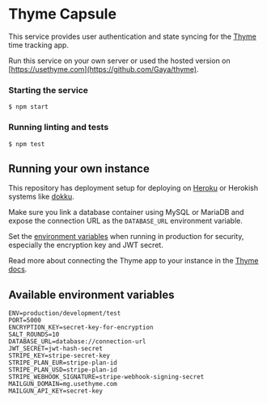 # Thyme Capsule

This service provides user authentication and state syncing for the [Thyme](https://github.com/Gaya/thyme) time tracking app.

Run this service on your own server or used the hosted version on [https://usethyme.com](https://github.com/Gaya/thyme).

### Starting the service
`$ npm start`

### Running linting and tests
`$ npm test`

## Running your own instance

This repository has deployment setup for deploying on [Heroku](https://www.heroku.com/) or Herokish systems like [dokku](http://dokku.viewdocs.io/dokku/).

Make sure you link a database container using MySQL or MariaDB and expose the connection URL as the `DATABASE_URL` environment variable.

Set the [environment variables](#available-environment-variables) when running in production for security, especially the encryption key and JWT secret.

Read more about connecting the Thyme app to your instance in the [Thyme docs](https://github.com/Gaya/thyme).

## Available environment variables

```
ENV=production/development/test
PORT=5000
ENCRYPTION_KEY=secret-key-for-encryption
SALT_ROUNDS=10
DATABASE_URL=database://connection-url
JWT_SECRET=jwt-hash-secret
STRIPE_KEY=stripe-secret-key
STRIPE_PLAN_EUR=stripe-plan-id
STRIPE_PLAN_USD=stripe-plan-id
STRIPE_WEBHOOK_SIGNATURE=stripe-webhook-signing-secret
MAILGUN_DOMAIN=mg.usethyme.com
MAILGUN_API_KEY=secret-key
```
